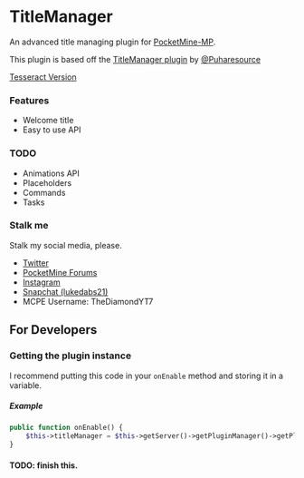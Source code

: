 # TitleManager
An advanced title managing plugin for [PocketMine-MP](http://pmmp.io).

This plugin is based off the [TitleManager plugin](https://www.spigotmc.org/resources/titlemanager.1049/) by [@Puharesource](https://github.com/Puharesource)

[Tesseract Version](https://github.com/TheDiamondYT1/TitleManager/tree/tesseract)

### Features
* Welcome title
* Easy to use API

### TODO
* Animations API
* Placeholders
* Commands
* Tasks

### Stalk me
Stalk my social media, please.  

* [Twitter](https://twitter.com/TheDiamondYT)  
* [PocketMine Forums](https://forums.pmmp.io/members/thediamondyt.622/)  
* [Instagram](https://instagram.com/bruhitzzluke)  
* [Snapchat (lukedabs21)](http://snapchat.com/add/lukedabs21)   
* MCPE Username: TheDiamondYT7

For Developers
--------------

### Getting the plugin instance
I recommend putting this code in your `onEnable` method and storing it in a variable.

##### Example
```php
public function onEnable() {
    $this->titleManager = $this->getServer()->getPluginManager()->getPlugin("TitleManager");
}
```

#### TODO: finish this.



